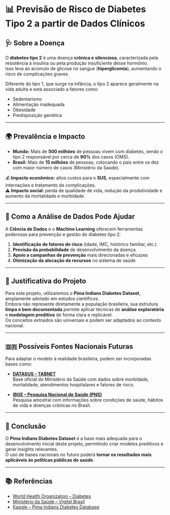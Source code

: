 # 📊 Previsão de Risco de Diabetes Tipo 2 a partir de Dados Clínicos

## 🩺 Sobre a Doença
O **diabetes tipo 2** é uma doença **crônica e silenciosa**, caracterizada pela resistência à insulina ou pela produção insuficiente desse hormônio.  
Isso leva ao acúmulo de glicose no sangue (**hiperglicemia**), aumentando o risco de complicações graves.

Diferente do tipo 1, que surge na infância, o tipo 2 aparece geralmente na vida adulta e está associado a fatores como:

- Sedentarismo  
- Alimentação inadequada  
- Obesidade  
- Predisposição genética  

---

## 🌍 Prevalência e Impacto
- **Mundo:** Mais de **500 milhões** de pessoas vivem com diabetes, sendo o tipo 2 responsável por cerca de **90%** dos casos (OMS).  
- **Brasil:** Mais de **15 milhões** de pessoas, colocando o país entre os dez com maior número de casos (Ministério da Saúde).  

💰 **Impacto econômico:** altos custos para o **SUS**, especialmente com internações e tratamento de complicações.  
⚠ **Impacto social:** perda de qualidade de vida, redução da produtividade e aumento da mortalidade e morbidade.  

---

## 🤖 Como a Análise de Dados Pode Ajudar
A **Ciência de Dados** e o **Machine Learning** oferecem ferramentas poderosas para prevenção e gestão do diabetes tipo 2:

1. **Identificação de fatores de risco** (idade, IMC, histórico familiar, etc.)  
2. **Previsão da probabilidade** de desenvolvimento da doença  
3. **Apoio a campanhas de prevenção** mais direcionadas e eficazes  
4. **Otimização da alocação de recursos** no sistema de saúde  

---

## 📂 Justificativa do Projeto
Para este projeto, utilizaremos o **Pima Indians Diabetes Dataset**, amplamente adotado em estudos científicos.  
Embora não represente diretamente a população brasileira, sua estrutura **limpa e bem documentada** permite aplicar técnicas de **análise exploratória** e **modelagem preditiva** de forma clara e replicável.  
Os conceitos extraídos são universais e podem ser adaptados ao contexto nacional.

---

## 🇧🇷 Possíveis Fontes Nacionais Futuras
Para adaptar o modelo à realidade brasileira, podem ser incorporadas bases como:

- **[DATASUS – TABNET](https://datasus.saude.gov.br/)**  
  Base oficial do Ministério da Saúde com dados sobre morbidade, mortalidade, atendimentos hospitalares e fatores de risco.  

- **[IBGE – Pesquisa Nacional de Saúde (PNS)](https://www.ibge.gov.br/estatisticas/sociais/saude/)**  
  Pesquisa amostral com informações sobre condições de saúde, hábitos de vida e doenças crônicas no Brasil.  

---

## 📌 Conclusão
O **Pima Indians Diabetes Dataset** é a base mais adequada para o desenvolvimento inicial deste projeto, permitindo criar modelos preditivos e gerar insights relevantes.  
O uso de bases nacionais no futuro poderá **tornar os resultados mais aplicáveis às políticas públicas de saúde**.

---

## 📚 Referências
- [World Health Organization – Diabetes](https://www.who.int/news-room/fact-sheets/detail/diabetes)  
- [Ministério da Saúde – Vigitel Brasil](https://www.gov.br/saude/pt-br/composicao/svsa/inqueritos-de-saude/vigitel)  
- [Kaggle – Pima Indians Diabetes Database](https://www.kaggle.com/writeups/mohammedhamedibrahim/predicting-diabetes-with-machine-learning)  
